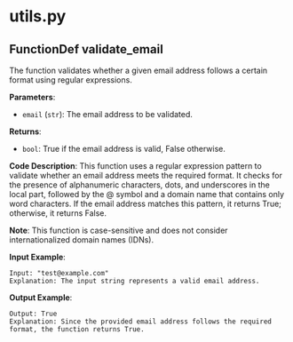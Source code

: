 # utils.py

## FunctionDef validate_email

The function validates whether a given email address follows a certain format using regular expressions.

**Parameters**:

- `email` (`str`): The email address to be validated.

**Returns**:

- `bool`: True if the email address is valid, False otherwise.

**Code Description**: This function uses a regular expression pattern to validate whether an email address meets the required format. It checks for the presence of alphanumeric characters, dots, and underscores in the local part, followed by the @ symbol and a domain name that contains only word characters. If the email address matches this pattern, it returns True; otherwise, it returns False.

**Note**: This function is case-sensitive and does not consider internationalized domain names (IDNs).

**Input Example**: 

```
Input: "test@example.com"
Explanation: The input string represents a valid email address.
```

**Output Example**: 

```
Output: True
Explanation: Since the provided email address follows the required format, the function returns True.
```